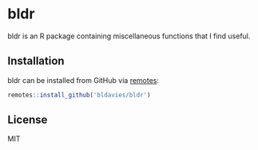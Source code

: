# bldr

bldr is an R package containing miscellaneous functions that I find useful.

## Installation

bldr can be installed from GitHub via [remotes](https://github.com/r-lib/remotes):

```r
remotes::install_github('bldavies/bldr')
```

## License

MIT
